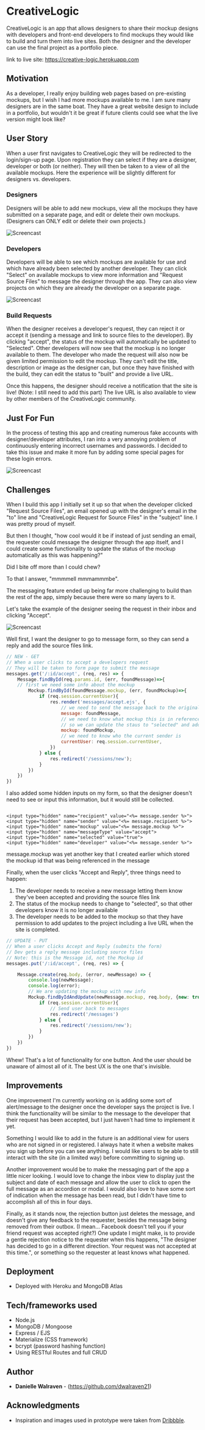 # CreativeLogic

CreativeLogic is an app that allows designers to share their mockup designs with developers and front-end developers to find mockups they would like to build and turn them into live sites. Both the designer and the developer can use the final project as a portfolio piece.

link to live site: https://creative-logic.herokuapp.com

## Motivation

As a developer, I really enjoy building web pages based on pre-existing mockups, but I wish I had more mockups available to me. I am sure many designers are in the same boat. They have a great website design to include in a portfolio, but wouldn't it be great if future clients could see what the live version might look like?

## User Story

When a user first navigates to CreativeLogic they will be redirected to the login/sign-up page. Upon registration they can select if they are a designer, developer or both (or neither). They will then be taken to a view of all the available mockups. Here the experience will be slightly different for designers vs. developers.

### Designers

Designers will be able to add new mockups, view all the mockups they have submitted on a separate page, and edit or delete their own mockups. (Designers can ONLY edit or delete their own projects.)

![Screencast](http://g.recordit.co/iNuZRr2jKb.gif)

### Developers

Developers will be able to see which mockups are available for use and which have already been selected by another developer. They can click "Select" on available mockups to view more information and "Request Source Files" to message the designer through the app. They can also view projects on which they are already the developer on a separate page.

![Screencast](http://g.recordit.co/HO9uA7QkwZ.gif)

### Build Requests

When the designer receives a developer's request, they can reject it or accept it (sending a message and link to source files to the developer). By clicking "accept", the status of the mockup will automatically be updated to "Selected". Other developers will now see that the mockup is no longer available to them. The developer who made the request will also now be given limited permission to edit the mockup. They can't edit the title, description or image as the designer can, but once they have finished with the build, they can edit the status to "built" and provide a live URL.

Once this happens, the designer should receive a notification that the site is live! (Note: I still need to add this part) The live URL is also available to view by other members of the CreativeLogic community.

## Just For Fun

In the process of testing this app and creating numerous fake accounts with designer/developer attributes, I ran into a very annoying problem of continuously entering incorrect usernames and passwords. I decided to take this issue and make it more fun by adding some special pages for these login errors.

![Screencast](http://g.recordit.co/5JmtaMjZ0L.gif)

## Challenges

When I build this app I initially set it up so that when the developer clicked "Request Source Files", an email opened up with the designer's email in the "to" line and "CreativeLogic Request for Source Files" in the "subject" line. I was pretty proud of myself.

But then I thought, "how cool would it be if instead of just sending an email, the requester could message the designer through the app itself, and I could create some functionality to update the status of the mockup automatically as this was happening?"

Did I bite off more than I could chew?

To that I answer, "mmmmell mmmammmbe".

The messaging feature ended up being far more challenging to build than the rest of the app, simply because there were so many layers to it.

Let's take the example of the designer seeing the request in their inbox and clicking "Accept".

![Screencast](http://g.recordit.co/fug6ljMWex.gif)

Well first, I want the designer to go to message form, so they can send a reply and add the source files link.

```JavaScript
// NEW - GET
// When a user clicks to accept a developers request
// They will be taken to form page to submit the message
messages.get('/:id/accept', (req, res) => {
	Message.findById(req.params.id, (err, foundMessage)=>{
	// first we need some info about the mockup
		Mockup.findById(foundMessage.mockup, (err, foundMockup)=>{
			if (req.session.currentUser){
				res.render('messages/accept.ejs', {
					// we need to send the message back to the original message sender
					message: foundMessage,
					// we need to know what mockup this is in reference to
					// so we can update the staus to "selected" and add the developer username
					mockup: foundMockup,
					// we need to know who the current sender is
					currentUser: req.session.currentUser,
				})
			} else {
				res.redirect('/sessions/new');
			}
		})
	})
})

```
I also added some hidden inputs on my form, so that the designer doesn't need to see or input this information, but it would still be collected.

```ejs

<input type="hidden" name="recipient" value="<%= message.sender %>">
<input type="hidden" name="sender" value="<%= message.recipient %>">
<input type="hidden" name="mockup" value="<%= message.mockup %>">
<input type="hidden" name="messageType" value="accept">
<input type="hidden" name="selected" value="true">
<input type="hidden" name="developer" value="<%= message.sender %>">

```
message.mockup was yet another key that I created earlier which stored the mockup id that was being referenced in the message

Finally, when the user clicks "Accept and Reply", three things need to happen:
1. The developer needs to receive a new message letting them know they've been accepted and providing the source files link
2. The status of the mockup needs to change to "selected", so that other developers know it is no longer available
3. The developer needs to be added to the mockup so that they have permission to add updates to the project including a live URL when the site is completed.

```JavaScript
// UPDATE - PUT
// When a user clicks Accept and Reply (submits the form)
// Dev gets a reply message including source files
// Note: this is the Message id, not the Mockup id
messages.put('/:id/accept', (req, res) => {

	Message.create(req.body, (error, newMessage) => {
		console.log(newMessage);
		console.log(error);
		// We are updating the mockup with new info
		Mockup.findByIdAndUpdate(newMessage.mockup, req.body, {new: true}, (err, updatedModel)=>{
			if (req.session.currentUser){
				// Send user back to messages
				res.redirect('/messages')
			} else {
				res.redirect('/sessions/new');
			}
		})
	})
})

```
Whew! That's a lot of functionality for one button. And the user should be unaware of almost all of it. The best UX is the one that's invisible.

## Improvements

One improvement I'm currently working on is adding some sort of alert/message to the designer once the developer says the project is live. I think the functionality will be similar to the message to the developer that their request has been accepted, but I just haven't had time to implement it yet.

Something I would like to add in the future is an additional view for users who are not signed in or registered. I always hate it when a website makes you sign up before you can see anything. I would like users to be able to still interact with the site (in a limited way) before committing to signing up.

Another improvement would be to make the messaging part of the app a little nicer looking. I would love to change the inbox view to display just the subject and date of each message and allow the user to click to open the full message as an accordion or modal. I would also love to have some sort of indication when the message has been read, but I didn't have time to accomplish all of this in four days.

Finally, as it stands now, the rejection button just deletes the message, and doesn't give any feedback to the requester, besides the message being removed from their outbox. (I mean... Facebook doesn't tell you if your friend request was accepted right?) One update I might make, is to provide a gentle rejection notice to the requester when this happens, "The designer has decided to go in a different direction. Your request was not accepted at this time.", or something so the requester at least knows what happened.

## Deployment

* Deployed with Heroku and MongoDB Atlas

## Tech/frameworks used

* Node.js
* MongoDB / Mongoose
* Express / EJS
* Materialize (CSS framework)
* bcrypt (password hashing function)
* Using RESTful Routes and full CRUD

## Author

* **Danielle Walraven** - (https://github.com/dwalraven21)

## Acknowledgments

* Inspiration and images used in prototype were taken from <a href="www.dribbble.com">Dribbble</a>.
